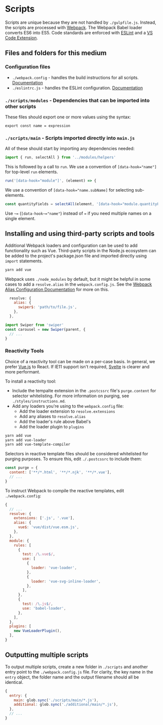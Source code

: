 # Scripts

Scripts are unique because they are not handled by `./gulpfile.js`. Instead, the scripts are processed with [Webpack](https://webpack.js.org/). The Webpack Babel loader converts ES6 into ES5. Code standards are enforced with [ESLint](https://eslint.org/) and a [VS Code Extension](https://marketplace.visualstudio.com/items?itemName=dbaeumer.vscode-eslint).

## Files and folders for this medium

### Configuration files

- `./webpack.config` - handles the build instructions for all scripts. [Documentation](https://webpack.js.org/configuration/)
- `./eslintrc.js` - handles the ESLint configuration. [Documentation](https://eslint.org/docs/user-guide/configuring)

### `./scripts/modules` - Dependencies that can be imported into other scripts

These files should export one or more values using the syntax:

    export const name = expression

### `./scripts/main` - Scripts imported directly into `main.js`

All of these should start by importing any dependencies needed:

```js
import { run, selectAll } from '../modules/helpers'
```

This is followed by a call to `run`. We use a convention of `[data-hook="name"]` for top-level `run` elements.

```js
run('[data-hook="module"]', (element) => {
```

We use a convention of `[data-hook="name.subName]` for selecting sub-elements.

```js
const quantityFields = selectAll(element, '[data-hook="module.quantityField"]')
```

Use `~=` (`[data-hook~="name"`) instead of `=` if you need multiple names on a single element.

## Installing and using third-party scripts and tools

Additional Webpack loaders and configuration can be used to add functionality such as Vue. Third-party scripts in the Node.js ecosystem can be added to the project's package.json file and imported directly using `import` statements.

```bash
yarn add vue
```

Webpack uses `./node_modules` by default, but it might be helpful in some cases to add a `resolve.alias` in the `webpack.config.js`. See the [Webpack Alias Configuration Documentation](https://webpack.js.org/configuration/resolve/#resolvealias) for more on this.

```js
  resolve: {
    alias: {
      swiper$: 'path/to/file.js',
    },
  },
```

```js
import Swiper from 'swiper'
const carousel = new Swiper(parent, {
  // ...
}
```

### Reactivity Tools

Choice of a reactivity tool can be made on a per-case basis. In general, we prefer [Vue.js](https://vuejs.org/) to React. If IE11 support isn't required, [Svelte](https://github.com/sveltejs/svelte) is clearer and more performant.

To install a reactivity tool:

- Include the tempalte extension in the `.postcssrc` file's `purge.content` for selector whitelisting. For more information on purging, see `./styles/instructions.md`.
- Add any loaders you're using to the `webpack.config` file:
  - Add the loader extension to `resolve.extensions`
  - Add any aliases to `resolve.alias`
  - Add the loader's rule above Babel's
  - Add the loader plugin to `plugins`

```bash
yarn add vue
yarn add vue-loader
yarn add vue-template-compiler
```

Selectors in reactive template files should be considered whitelisted for purging purposes. To ensure this, edit `./.postcssrc` to include them:

```js
const purge = {
  content: ['**/*.html', '**/*.njk', '**/*.vue'],
  // ...
}
```

To instruct Webpack to compile the reactive templates, edit `./webpack.config`:

```js
{
  // ...
  resolve: {
    extensions: ['.js', '.vue'],
    alias: {
      vue$: 'vue/dist/vue.esm.js',
    },
  },
  module: {
    rules: [
      {
        test: /\.vue$/,
        use: [
          {
            loader: 'vue-loader',
          },
          {
            loader: 'vue-svg-inline-loader',
          },
        ],
      },
      {
        test: /\.js$/,
        use: 'babel-loader',
      },
    ],
  },
  plugins: [
    new VueLoaderPlugin(),
  ],
}
```

## Outputting multiple scripts

To output multiple scripts, create a new folder in `./scripts` and another entry point to the `./webpack.config.js` file. For clarity, the key name in the `entry` object, the folder name and the output filename should all be identical.

```js
{
  entry: {
    main: glob.sync('./scripts/main/*.js'),
    additional: glob.sync('./additional/main/*.js'),
  },
  // ...
}
```
